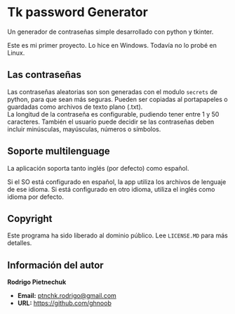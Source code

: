 # Tk password Generator
Un generador de contraseñas simple desarrollado con python y tkinter.

Este es mi primer proyecto. Lo hice en Windows. Todavía no lo probé en Linux.

## Las contraseñas
Las contraseñas aleatorias son son generadas con el modulo `secrets` de python, para que sean más seguras. Pueden ser copiadas al portapapeles o guardadas como archivos de texto plano (.txt).  
La longitud de la contraseña es configurable, pudiendo tener entre 1 y 50 caracteres. También el usuario puede decidir se las contraseñas deben incluir minúsculas, mayúsculas, números o símbolos.

## Soporte multilenguage
La aplicación soporta tanto inglés (por defecto) como español.

Si el SO está configurado en español, la app utiliza los archivos de lenguaje de ese idioma. Si está configurado en otro idioma, utiliza el inglés como idioma por defecto.

## Copyright
Este programa ha sido liberado al dominio público. Lee `LICENSE.MD` para más detalles.

## Información del autor
**Rodrigo Pietnechuk**
+ **Email:** ptnchk.rodrigo@gmail.com
+ **URL:** https://github.com/ghnoob